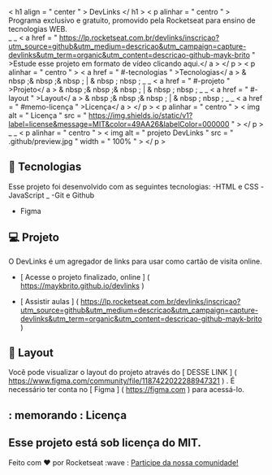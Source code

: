 < h1  align = " center " > DevLinks </ h1 >
< p  alinhar = " centro " >
Programa exclusivo e gratuito, promovido pela Rocketseat para ensino de tecnologias WEB. <br /> _ _
< a  href = " https://lp.rocketseat.com.br/devlinks/inscricao?utm_source=github&utm_medium=descricao&utm_campaign=capture-devlinks&utm_term=organic&utm_content=descricao-github-mayk-brito " >Estude esse projeto em formato de vídeo clicando aqui.</ a >
</ p >
< p  alinhar = " centro " >
  < a  href = " #-tecnologias " >Tecnologias</ a > & nbsp ;& nbsp ;& nbsp ; | & nbsp ; nbsp ; _ _
  < a  href = " #-projeto " >Projeto</ a > & nbsp ;& nbsp ;& nbsp ; | & nbsp ; nbsp ; _ _
  < a  href = " #-layout " >Layout</ a > & nbsp ;& nbsp ;& nbsp ; | & nbsp ; nbsp ; _ _
  < a  href = " #memo-licença " >Licença</ a >
</ p >
< p  alinhar = " centro " >
  < img  alt = " Licença "  src = " https://img.shields.io/static/v1?label=license&message=MIT&color=49AA26&labelColor=000000 " >
</ p >
<br> _ _
< p  alinhar = " centro " >
  < img  alt = " projeto DevLinks "  src = " .github/preview.jpg "  width = " 100% " >
</ p >
## 🚀 Tecnologias
Esse projeto foi desenvolvido com as seguintes tecnologias:
-HTML e CSS
-JavaScript _
-Git e Github
- Figma
## 💻 Projeto

O DevLinks é um agregador de links para usar como cartão de visita online.

-  [ Acesse o projeto finalizado, online ] ( https://maykbrito.github.io/devlinks )

-  [ Assistir aulas ] ( https://lp.rocketseat.com.br/devlinks/inscricao?utm_source=github&utm_medium=descricao&utm_campaign=capture-devlinks&utm_term=organic&utm_content=descricao-github-mayk-brito )

## 🔖 Layout

Você pode visualizar o layout do projeto através do [ DESSE LINK ] ( https://www.figma.com/community/file/1187422022288947321 ) . É necessário ter conta no [ Figma ] ( https://figma.com ) para acessá-lo.
## : memorando : Licença
Esse projeto está sob licença do MIT.
---
Feito com ♥ por Rocketseat :wave : [Participe da nossa comunidade!](https://discord.gg/rocketseat)
